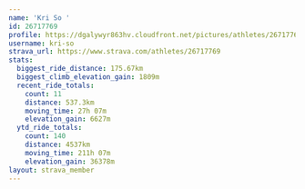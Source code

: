```yaml
---
name: 'Kri So '
id: 26717769
profile: https://dgalywyr863hv.cloudfront.net/pictures/athletes/26717769/7761026/14/large.jpg
username: kri-so
strava_url: https://www.strava.com/athletes/26717769
stats:
  biggest_ride_distance: 175.67km
  biggest_climb_elevation_gain: 1809m
  recent_ride_totals:
    count: 11
    distance: 537.3km
    moving_time: 27h 07m
    elevation_gain: 6627m
  ytd_ride_totals:
    count: 140
    distance: 4537km
    moving_time: 211h 07m
    elevation_gain: 36378m
layout: strava_member
--- 
```

